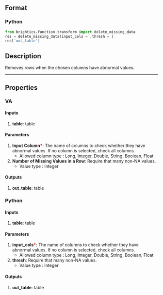 ## Format
### Python
```python
from brightics.function.transform import delete_missing_data
res = delete_missing_data(input_cols = ,thresh = )
res['out_table']
```

## Description
Removes rows when the chosen columns have abnormal values.

---

## Properties
### VA
#### Inputs
1. **table**: table

#### Parameters
1. **Input Column**<b style="color:red">*</b>: The name of columns to check whether they have abnormal values. If no column is selected, check all columns.
   - Allowed column type : Long, Integer, Double, String, Boolean, Float
2. **Number of Missing Values in a Row**: Require that many non-NA values.
   - Value type : Integer

#### Outputs
1. **out_table**: table

### Python
#### Inputs
1. **table**: table

#### Parameters
1. **input_cols**<b style="color:red">*</b>: The name of columns to check whether they have abnormal values. If no column is selected, check all columns.
   - Allowed column type : Long, Integer, Double, String, Boolean, Float
2. **thresh**: Require that many non-NA values.
   - Value type : Integer

#### Outputs
1. **out_table**: table

